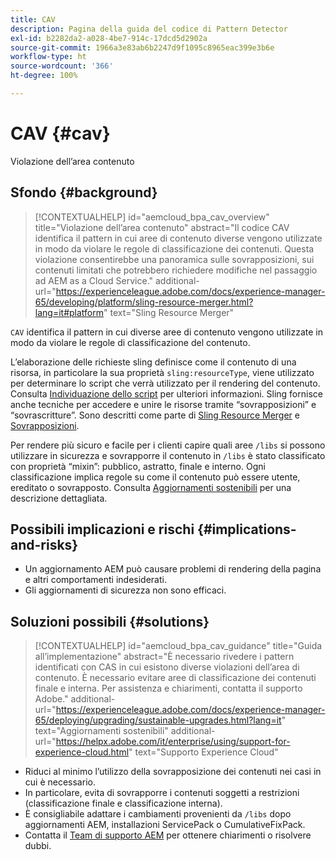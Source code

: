 ```yaml
---
title: CAV
description: Pagina della guida del codice di Pattern Detector
exl-id: b2282da2-a028-4be7-914c-17dcd5d2902a
source-git-commit: 1966a3e83ab6b2247d9f1095c8965eac399e3b6e
workflow-type: ht
source-wordcount: '366'
ht-degree: 100%

---
```


# CAV {#cav}

Violazione dell’area contenuto

## Sfondo {#background}

>[!CONTEXTUALHELP]
>id="aemcloud_bpa_cav_overview"
>title="Violazione dell’area contenuto"
>abstract="Il codice CAV identifica il pattern in cui aree di contenuto diverse vengono utilizzate in modo da violare le regole di classificazione dei contenuti. Questa violazione consentirebbe una panoramica sulle sovrapposizioni, sui contenuti limitati che potrebbero richiedere modifiche nel passaggio ad AEM as a Cloud Service."
>additional-url="https://experienceleague.adobe.com/docs/experience-manager-65/developing/platform/sling-resource-merger.html?lang=it#platform" text="Sling Resource Merger"

`CAV` identifica il pattern in cui diverse aree di contenuto vengono utilizzate in modo da violare le regole di classificazione del contenuto.

L’elaborazione delle richieste sling definisce come il contenuto di una risorsa, in particolare la sua proprietà `sling:resourceType`, viene utilizzato per determinare lo script che verrà utilizzato per il rendering del contenuto. Consulta [Individuazione dello script](https://experienceleague.adobe.com/docs/experience-manager-65/developing/introduction/the-basics.html?lang=it#locating-the-script) per ulteriori informazioni. Sling fornisce anche tecniche per accedere e unire le risorse tramite “sovrapposizioni” e “sovrascritture”. Sono descritti come parte di [Sling Resource Merger](https://experienceleague.adobe.com/docs/experience-manager-65/developing/platform/sling-resource-merger.html?lang=it) e [Sovrapposizioni](https://experienceleague.adobe.com/docs/experience-manager-65/developing/platform/overlays.html?lang=it).

Per rendere più sicuro e facile per i clienti capire quali aree `/libs` si possono utilizzare in sicurezza e sovrapporre il contenuto in `/libs` è stato classificato con proprietà “mixin”: pubblico, astratto, finale e interno. Ogni classificazione implica regole su come il contenuto può essere utente, ereditato o sovrapposto. Consulta [Aggiornamenti sostenibili](https://experienceleague.adobe.com/docs/experience-manager-65/deploying/upgrading/sustainable-upgrades.html?lang=it) per una descrizione dettagliata.

## Possibili implicazioni e rischi {#implications-and-risks}

* Un aggiornamento AEM può causare problemi di rendering della pagina e altri comportamenti indesiderati.
* Gli aggiornamenti di sicurezza non sono efficaci.

## Soluzioni possibili {#solutions}

>[!CONTEXTUALHELP]
>id="aemcloud_bpa_cav_guidance"
>title="Guida all’implementazione"
>abstract="È necessario rivedere i pattern identificati con CAS in cui esistono diverse violazioni dell’area di contenuto. È necessario evitare aree di classificazione dei contenuti finale e interna. Per assistenza e chiarimenti, contatta il supporto Adobe."
>additional-url="https://experienceleague.adobe.com/docs/experience-manager-65/deploying/upgrading/sustainable-upgrades.html?lang=it" text="Aggiornamenti sostenibili"
>additional-url="https://helpx.adobe.com/it/enterprise/using/support-for-experience-cloud.html" text="Supporto Experience Cloud"

* Riduci al minimo l’utilizzo della sovrapposizione dei contenuti nei casi in cui è necessario.
* In particolare, evita di sovrapporre i contenuti soggetti a restrizioni (classificazione finale e classificazione interna).
* È consigliabile adattare i cambiamenti provenienti da `/libs` dopo aggiornamenti AEM, installazioni ServicePack o CumulativeFixPack.
* Contatta il [Team di supporto AEM](https://helpx.adobe.com/it/enterprise/using/support-for-experience-cloud.html) per ottenere chiarimenti o risolvere dubbi.
